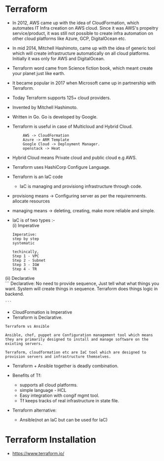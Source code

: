 # Terraform
- In 2012, AWS came up with the idea of CloudFormation, which automates IT Infra creation on AWS cloud. Since it was AWS's propeitry service/product, it was still not possible to create infra automation on other cloud platforms like Azure, GCP, DigitalOcean etc.

- In mid 2014, Mitchell Hashimoto, came up with the idea of generic tool which will create infrastructure automatically on all cloud platforms. Initially it was only for AWS and DigitalOcean.

- Terraform word came from Science fiction book, which meant create your planet just like earth.

- It became popular in 2017 when Microsoft came up in partnership with Terraform.

- Today Terraform supports 125+ cloud providers.

- Invented by Mitchell Hashimoto.
- Written in Go. Go is developed by Google.
- Terraform is useful in case of Multicloud and Hybrid Cloud.
```
        AWS -> CloudFormation   
        Azure -> ARM Template
        Google Cloud -> Deployment Manager.
        openstack -> Heat
```
- Hybrid Cloud means Private cloud and public cloud e.g AWS.
- Terraform uses HashiCorp Configure Language.

- Terraform is an IaC code
    - IaC is managing and provisiong infrastructure through code.

- provisiong means -> Configuring server as per the requiremnents. allocate resources
- managing means -> deleting, creating, make more reliable and simple.

- IaC is of two types :- </br>
(i) Imperative </br>
    ```
    Imperative:
    step by step
    systematic

    techincally,
    Step 1 - VPC
    Step 2 - Subnet
    Step 3 - IGW
    Step 4 - TR
    ```
(ii) Declarative </br>
    ```
    Declarative:
    No need to provide sequence,
    Just tell what what things you want. System will create things in sequence. Terraform does things logic in backend.

    ```


- CloudFormation is Imperative
- Terraform is Declarative.

```
Terraform vs Ansible

Ansible, chef, puppet are Configuration management tool which means they are primarily designed to install and manage software on the exixting servers.

Terraform, cloudformation etc are IaC tool which are designed to provision servers and infrastructure themselves.
```

- Terraform + Ansible together is deadly combination.

- Benefits of Tf:
    -  supports all cloud platforms.
    - simple language - HCL
    - Easy integration with congif mgmt tool.
    - Tf keeps tracks of real infrastructure in state file.

- Terraform alternative:
    - Ansible(not an IaC but can be used for IaC)


# Terraform Installation
- https://www.terraform.io/
